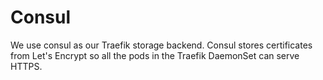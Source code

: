 # Consul

We use consul as our Traefik storage backend. Consul stores certificates from Let's Encrypt so all the pods in the Traefik DaemonSet can serve HTTPS.
